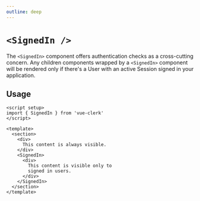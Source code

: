 ```yaml
---
outline: deep
---
```


# `<SignedIn />`

The `<SignedIn>` component offers authentication checks as a cross-cutting concern. Any children components wrapped by a `<SignedIn>` component will be rendered only if there's a User with an active Session signed in your application.

## Usage

```vue
<script setup>
import { SignedIn } from 'vue-clerk'
</script>

<template>
  <section>
    <div>
      This content is always visible.
    </div>
    <SignedIn>
      <div>
        This content is visible only to
        signed in users.
      </div>
    </SignedIn>
  </section>
</template>
```
